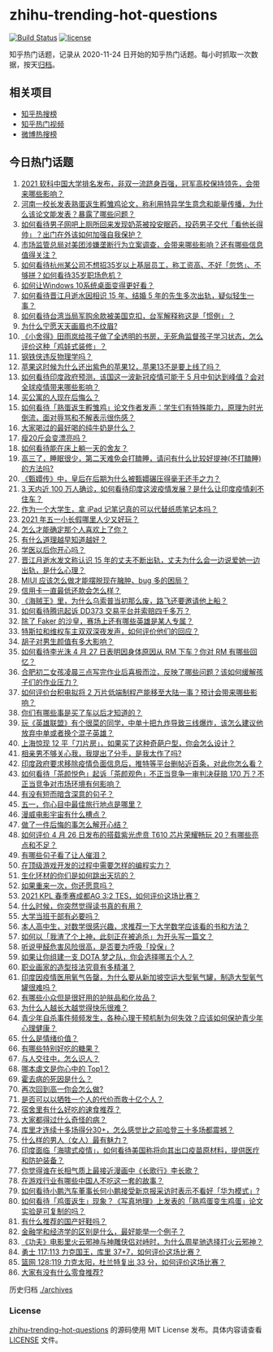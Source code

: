 # zhihu-trending-hot-questions

[![Build Status](https://github.com/justjavac/zhihu-trending-hot-questions/workflows/ci/badge.svg?branch=master)](https://github.com/justjavac/zhihu-trending-hot-questions/actions)
[![license](https://img.shields.io/github/license/justjavac/zhihu-trending-hot-questions)](https://github.com/justjavac/zhihu-trending-hot-questions/blob/master/LICENSE)

知乎热门话题，记录从 2020-11-24 日开始的知乎热门话题。每小时抓取一次数据，按天[归档](./archives)。

## 相关项目

- [知乎热搜榜](https://github.com/justjavac/zhihu-trending-top-search)
- [知乎热门视频](https://github.com/justjavac/zhihu-trending-hot-video)
- [微博热搜榜](https://github.com/justjavac/weibo-trending-hot-search)

## 今日热门话题

<!-- BEGIN -->
<!-- 最后更新时间 Tue Apr 27 2021 09:24:13 GMT+0800 (China Standard Time) -->

1. [2021
   软科中国大学排名发布，非双一流跻身百强，冠军高校保持领先，会带来哪些影响？](https://www.zhihu.com/question/456588330)
2. [河南一校长发表熟蛋返生孵雏鸡论文，称利用特异学生意念和能量传播，为什么该论文能发表？暴露了哪些问题？](https://www.zhihu.com/question/456600672)
3. [如何看待男子网吧上厕所回来发现奶茶被投安眠药，投药男子交代「看他长得帅」？出门在外该如何加强自我保护？](https://www.zhihu.com/question/456477743)
4. [市场监管总局对美团涉嫌垄断行为立案调查，会带来哪些影响？还有哪些信息值得关注？](https://www.zhihu.com/question/456670358)
5. [如何看待杭州某公司不想招35岁以上基层员工，称工资高、不好「忽悠」、不够拼？如何看待35岁职场危机？](https://www.zhihu.com/question/456103378)
6. [如何让Windows 10系统桌面变得更好看？](https://www.zhihu.com/question/45120814)
7. [如何看待晋江月逝水因相识 15 年、结婚 5
   年的先生多次出轨，疑似轻生一事？](https://www.zhihu.com/question/456456779)
8. [如何看待台湾当局军购余款被美国克扣，台军解释称这是「惯例」？](https://www.zhihu.com/question/456602898)
9. [为什么宁愿天天画眉也不纹眉?](https://www.zhihu.com/question/360168698)
10. [《小舍得》田雨岚给孩子做了全透明的书房，无死角监督孩子学习状态，怎么评价这种「鸡娃式装修」？](https://www.zhihu.com/question/456247026)
11. [钢铁侠违反物理学吗？](https://www.zhihu.com/question/278556408)
12. [苹果这时候为什么还出紫色的苹果12，苹果13不是要上线了吗？](https://www.zhihu.com/question/455759423)
13. [如何看待印度政府预测，该国这一波新冠疫情可能于 5
    月中旬达到峰值？会对全球疫情带来哪些影响？](https://www.zhihu.com/question/456604776)
14. [买公寓的人现在后悔么？](https://www.zhihu.com/question/292382327)
15. [如何看待「熟蛋返生孵雏鸡」论文作者发声：学生们有特殊能力，原理为时光倒流，面对辱骂和不解表示很伤感？](https://www.zhihu.com/question/456639794)
16. [大家喝过的最好喝的纯牛奶是什么？](https://www.zhihu.com/question/37973170)
17. [瘦20斤会变漂亮吗？](https://www.zhihu.com/question/392591592)
18. [如何看待能在床上躺一天的舍友？](https://www.zhihu.com/question/318657086)
19. [高三了，睡眠很少，第二天难免会打瞌睡，请问有什么比较好提神(不打瞌睡)的方法吗?](https://www.zhihu.com/question/309565178)
20. [《甄嬛传》中，皇后在后期为什么被甄嬛碾压得毫无还手之力？](https://www.zhihu.com/question/372451881)
21. [3 天内近 100
    万人确诊，如何看待印度这波疫情发展？是什么让印度疫情刹不住车？](https://www.zhihu.com/question/456445443)
22. [作为一个大学生，拿 iPad 记笔记真的可以代替纸质笔记本吗？](https://www.zhihu.com/question/304770209)
23. [2021 年五一小长假哪里人少又好玩？](https://www.zhihu.com/question/454525882)
24. [怎么才能确定那个人喜欢上了你？](https://www.zhihu.com/question/455880516)
25. [有什么道理越早知道越好？](https://www.zhihu.com/question/431287807)
26. [学医以后你开心吗？](https://www.zhihu.com/question/455333738)
27. [晋江月逝水发文称认识 15
    年的丈夫不断出轨，丈夫为什么会一边说爱她一边出轨，是什么心理？](https://www.zhihu.com/question/456437104)
28. [MIUI 应该怎么做才能摆脱现在臃肿、bug 多的困局？](https://www.zhihu.com/question/453584579)
29. [信用卡一直最低还款会怎么样？](https://www.zhihu.com/question/448302850)
30. [《海贼王》里，为什么乌索普当初那么废，路飞还要邀请他上船？](https://www.zhihu.com/question/456294379)
31. [如何看待腾讯起诉 DD373 交易平台并索赔四千多万？](https://www.zhihu.com/question/453578487)
32. [除了 Faker 的沙皇，赛场上还有哪些英雄是某人专属？](https://www.zhihu.com/question/443771037)
33. [特斯拉和维权车主双双深夜发声，如何评价他们的回应？](https://www.zhihu.com/question/456587915)
34. [胡子对男生颜值有多大影响？](https://www.zhihu.com/question/294511640)
35. [如何看待李光洙 4 月 27 日表明因身体原因从 RM 下车？你对 RM
    有哪些回忆？](https://www.zhihu.com/question/456761112)
36. [合肥初二女孩凌晨三点写完作业后喜极而泣，反映了哪些问题？该如何缓解孩子们的作业压力？](https://www.zhihu.com/question/456173619)
37. [如何评价台积电拟将 2
    万片低端制程产能移至大陆一事？预计会带来哪些影响？](https://www.zhihu.com/question/456306249)
38. [你们有哪些事是买了车以后才知道的？](https://www.zhihu.com/question/31086102)
39. [玩《英雄联盟》有个很菜的同学，中单十把九炸导致三线爆炸，该怎么建议他放弃中单或者换个混子英雄？](https://www.zhihu.com/question/452787061)
40. [上海惊现 12
    平「刀片房」，如果买了这种奇葩户型，你会怎么设计？](https://www.zhihu.com/question/455743955)
41. [相亲男不够关心我，我提出了分手，是我太作了吗?](https://www.zhihu.com/question/455591381)
42. [印度政府要求移除疫情负面信息后，推特等平台删帖近百条，对此你怎么看？](https://www.zhihu.com/question/456608680)
43. [如何看待「茶颜悦色」起诉「茶颜观色」不正当竞争一审判决获赔 170
    万？不正当竞争对市场环境有何影响？](https://www.zhihu.com/question/456611975)
44. [有没有短而暗含深意的句子？](https://www.zhihu.com/question/443439850)
45. [五一，你心目中最佳旅行地点是哪里？](https://www.zhihu.com/question/453601967)
46. [漫威电影宇宙有什么槽点？](https://www.zhihu.com/question/305191364)
47. [做了一件后悔的事怎么解开心结？](https://www.zhihu.com/question/300531451)
48. [如何评价 4 月 26 日发布的搭载紫光虎贲 T610 芯片荣耀畅玩
    20？有哪些亮点和不足？](https://www.zhihu.com/question/456604855)
49. [有哪些句子看了让人催泪？](https://www.zhihu.com/question/448927565)
50. [在顶级游戏开发的过程中需要怎样的编程实力？](https://www.zhihu.com/question/57582995)
51. [生化环材的你们是如何跳出天坑的？](https://www.zhihu.com/question/453870771)
52. [如果重来一次，你还愿意吗？](https://www.zhihu.com/question/455152927)
53. [2021 KPL 春季赛成都AG 3:2
    TES，如何评价这场比赛？](https://www.zhihu.com/question/456536490)
54. [什么时候，你突然觉得读书真的有用？](https://www.zhihu.com/question/453740380)
55. [大学当班干部有必要吗？](https://www.zhihu.com/question/295922396)
56. [本人高中生，对数学很感兴趣，求推荐一下大学数学应该看的书和方法？](https://www.zhihu.com/question/444606417)
57. [如何以「我渣了个上神，此刻正在被追杀」为开头写一篇文？](https://www.zhihu.com/question/454304575)
58. [听说甲醛危害风险很高，是否要为呼吸「投保」?](https://www.zhihu.com/question/455436050)
59. [如果让你组建一支 DOTA 梦之队，你会选择哪五个人？](https://www.zhihu.com/question/456091208)
60. [职业画家的造型技法究竟有多精湛？](https://www.zhihu.com/question/273919371)
61. [印度因疫情医用氧气告罄，为什么要从新加坡空运大型氧气罐，制造大型氧气罐很难吗？](https://www.zhihu.com/question/456462365)
62. [有哪些小众但是很好用的护肤品和化妆品？](https://www.zhihu.com/question/29732330)
63. [为什么人越长大越觉得快乐很难？](https://www.zhihu.com/question/454683034)
64. [青少年自杀事件频频发生，各种心理干预机制为何失效？应该如何保护青少年心理健康？](https://www.zhihu.com/question/456598363)
65. [什么是情绪价值？](https://www.zhihu.com/question/326968879)
66. [有哪些特别好吃的糖果？](https://www.zhihu.com/question/22631051)
67. [与人交往中，怎么识人？](https://www.zhihu.com/question/325225784)
68. [哪本虐文是你心中的 Top1？](https://www.zhihu.com/question/419593520)
69. [霍去病的死因是什么？](https://www.zhihu.com/question/23393068)
70. [再次回到高一你会怎么做?](https://www.zhihu.com/question/453799112)
71. [是否可以以牺牲一个人的代价而救十亿个人？](https://www.zhihu.com/question/382523269)
72. [宿舍里有什么好吃的速食推荐？](https://www.zhihu.com/question/451613847)
73. [大家都得过什么奇怪的病？](https://www.zhihu.com/question/55665638)
74. [库里才连续十多场得分30+，怎么感觉比之前哈登三十多场都震撼？](https://www.zhihu.com/question/455753569)
75. [什么样的男人（女人）最有魅力？](https://www.zhihu.com/question/19586915)
76. [印度面临「海啸式疫情」，如何看待美国称将向其出口疫苗原材料，提供医疗和防护装备？](https://www.zhihu.com/question/456591873)
77. [你觉得谁在长相气质上最接近漫画中《长歌行》李长歌？](https://www.zhihu.com/question/454037694)
78. [在游戏行业有哪些中国人不吃这一套的故事？](https://www.zhihu.com/question/454517038)
79. [如何看待小鹏汽车董事长何小鹏接受新京报采访时表示不看好「华为模式」?](https://www.zhihu.com/question/455998211)
80. [如何看待「鸡蛋返生」现象？《写真地理》上发表的「熟鸡蛋变生鸡蛋」论文实验是可复制的吗？](https://www.zhihu.com/question/456600264)
81. [有什么推荐的国产好鞋吗？](https://www.zhihu.com/question/452510931)
82. [金融学和经济学的区别是什么，最好能举一个例子？](https://www.zhihu.com/question/390824448)
83. [《功夫》电影里火云邪神与神雕侠侣对峙时，为什么周星驰选择打火云邪神？](https://www.zhihu.com/question/29221858)
84. [勇士 117:113 力克国王，库里
    37+7，如何评价这场比赛？](https://www.zhihu.com/question/456599678)
85. [篮网 128:119 力克太阳，杜兰特复出 33
    分，如何评价这场比赛？](https://www.zhihu.com/question/456583132)
86. [大家有没有什么零食推荐?](https://www.zhihu.com/question/448037173)

<!-- END -->

历史归档 [./archives](./archives)

### License

[zhihu-trending-hot-questions](https://github.com/justjavac/zhihu-trending-hot-questions)
的源码使用 MIT License 发布。具体内容请查看 [LICENSE](./LICENSE) 文件。
